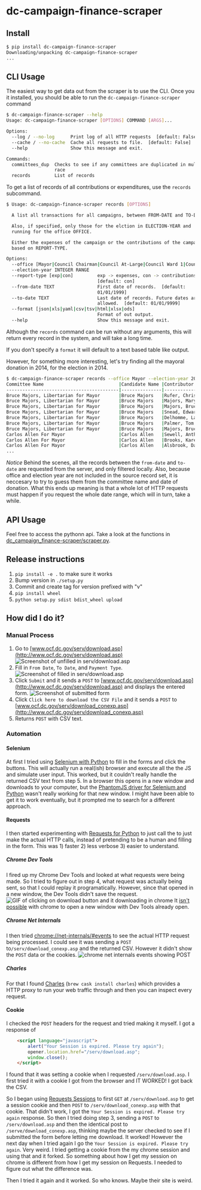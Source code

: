 # dc-campaign-finance-scraper

## Install
```bash
$ pip install dc-campaign-finance-scraper
Downloading/unpacking dc-campaign-finance-scraper
...
```

## CLI Usage

The easiest way to get data out from the scraper is to use the CLI. Once you
it installed, you should be able to run the `dc-campaign-finance-scraper`
command

```bash
$ dc-campaign-finance-scraper --help
Usage: dc-campaign-finance-scraper [OPTIONS] COMMAND [ARGS]...

Options:
  --log / --no-log      Print log of all HTTP requests  [default: False]
  --cache / --no-cache  Cache all requests to file.  [default: False]
  --help                Show this message and exit.

Commands:
  committees_dup  Checks to see if any committees are duplicated in multiple
                  race
  records         List of records
```

To get a list of records of all contributions or expenditures, use the `records`
subcommand.

```bash
$ Usage: dc-campaign-finance-scraper records [OPTIONS]

  A list all transactions for all campaigns, between FROM-DATE and TO-DATE.

  Also, if specified, only those for the elction in ELECTION-YEAR and
  running for the office OFFICE.

  Either the expenses of the campaign or the contributions of the campaign,
  based on REPORT-TYPE.

Options:
  --office [Mayor|Council Chairman|Council At-Large|Council Ward 1|Council Ward 2|Council Ward 3|Council Ward 4|Council Ward 5|Council Ward 6|Council Ward 7|Council Ward 8|US Representative|Democratic National Committeeman|Democratic National Committeewoman|Alternate Democratic National Committeeman|Alternate Democratic National Committeewoman|At-Large DC Democratic State Committee|Ward 1 DC Democratic State Committee |Ward 2 DC Democratic State Committee|Ward 3 DC Democratic State Committee|Ward 4 DC Democratic State Committee|Ward 5 DC Democratic State Committee|Ward 6 DC Democratic State Committee|Ward 7 DC Democratic State Committee|Ward 8 DC Democratic State Committee|Democratic Delegates|Democratic Delegates Alternates|Republican Delegates|Republican Delegates Alternates|Republican National Committeeman|Republican National Committeewoman|At-Large DC Republican Committee Official|Ward 1 of the DC Republican Committee|Ward 2 of the DC Republican Committee|Ward 3 of the DC Republican Committee|Ward 4 of the DC Republican Committee|Ward 5 of the DC Republican Committee|Ward 6 of the DC Republican Committee|Ward 7 of the DC Republican Committee|Ward 8 of the DC Republican Committee|Other Political Party|Non Supporting|Supporting|US Senator|School Board Ward 1|School Board Ward 2|School Board Ward 3|School Board Ward 4|School Board Ward 5|School Board Ward 6|School Board Ward 7|School Board Ward 8|School Board At-Large|Attorney General]
  --election-year INTEGER RANGE
  --report-type [exp|con]         exp -> expenses, con -> contributions
                                  [default: con]
  --from-date TEXT                First date of records.  [default:
                                  01/01/1999]
  --to-date TEXT                  Last date of records. Future dates are
                                  allowed.  [default: 01/01/9999]
  --format [json|xls|yaml|csv|tsv|html|xlsx|ods]
                                  Format of out output.
  --help                          Show this message and exit.
```
Although the `records` command can be run without any arguments, this
will return every record in the system, and will take a long time.

If you don't specify a `format` it will default to a text based table
like output.

However, for something more interesting, let's try finding all the mayoral
donation in 2014, for the election in 2014.

```bash
$ dc-campaign-finance-scraper records --office Mayor --election-year 2014 --from-date 01/01/2014 --to-date 01/01/2015
Committee Name                            |Candidate Name |Contributor                                  |Address                                 |city                        |state|Zip  |Contributor Type       |Contribution Type|Employer Name                                     |Employer Address                                                 |Amount     |Date of Receipt|Office|Election Year
------------------------------------------|---------------|---------------------------------------------|----------------------------------------|----------------------------|-----|-----|-----------------------|-----------------|--------------------------------------------------|-----------------------------------------------------------------|-----------|---------------|------|-------------
Bruce Majors, Libertarian for Mayor       |Bruce Majors   |Rufer, Chris                                 |724 Main                                |Woodland                    |CA   |95695|Individual             |Check            |Retired                                           | CA                                                              |$2,000.00  |3/3/2014       |Mayor |2014
Bruce Majors, Libertarian for Mayor       |Bruce Majors   |Majors, Mary                                 |11 Redbud                               |Shelbyville                 |TN   |37160|Individual             |Check            |Retired                                           | TN                                                              |$300.00    |2/27/2014      |Mayor |2014
Bruce Majors, Libertarian for Mayor       |Bruce Majors   |Majors, Bruce                                |1200 23rd Street, NW. #711              |Washington                  |DC   |20037|Candidate              |Check            |                                                  |                                                                 |$1,500.00  |3/1/2014       |Mayor |2014
Bruce Majors, Libertarian for Mayor       |Bruce Majors   |Snead, Edward                                |111 redbud                              |Georgetown                  |TX   |67676|Individual             |Check            |                                                  |                                                                 |$1,000.00  |4/8/2014       |Mayor |2014
Bruce Majors, Libertarian for Mayor       |Bruce Majors   |Delhomme, Laura                              |1515 North Couthouse                    |Arlington                   |VA   |22203|Individual             |Check            |CKI                                               | 1515 North Couthouse, VA 22201                                  |$150.00    |6/7/2014       |Mayor |2014
Bruce Majors, Libertarian for Mayor       |Bruce Majors   |Palmer, Tom                                  |1735                                    |17th Street NW              |DC   |20009|Individual             |CASH             |Atlas Foundation                                  | 1201 L Street NW, Washington, DC 20005                          |$25.00     |6/8/2014       |Mayor |2014
Bruce Majors, Libertarian for Mayor       |Bruce Majors   |Majors, Bruce                                |1200 23rd Street, NW. #711              |Washington                  |DC   |20037|Candidate              |Check            |                                                  |                                                                 |$500.00    |6/1/2014       |Mayor |2014
Carlos Allen For Mayor                    |Carlos Allen   |Sewell, Anthony                              |507 Louise Avenue                       |Linthicum Heights           |MD   |21090|Individual             |Credit Card      |                                                  |                                                                 |$100.00    |2/5/2014       |Mayor |2014
Carlos Allen For Mayor                    |Carlos Allen   |Brooks, Karen                                |9709 Manteo Ct                          |Ft Washington               |MD   |20744|Individual             |Credit Card      |                                                  |                                                                 |$15.00     |2/25/2014      |Mayor |2014
Carlos Allen For Mayor                    |Carlos Allen   |Alsbrook, Darrell                            |2470                                    |LakeMeadow Ln               |GA   |30017|Individual             |Credit Card      |                                                  |                                                                 |$20.00     |3/4/2014       |Mayor |2014
...
```

*Notice* Behind the scenes, all the records between the `from-date`
and `to-date` are requested from the server, and only filtered locally.
Also, because office and election year are not included in the source
record set, it is neccesary to try to guess them from the committee
name and date of donation. What this ends up meaning is that
a whole lot of HTTP requests must happen if you request the whole
date range, which will in turn, take a while.

## API Usage

Feel free to access the pythonn api. Take a look at the functions in
[dc_campaign_finance-scraper/scraper.py](dc_campaign_finance-scraper/scraper.py).


## Release instructions
1. `pip install -e .` to make sure it works
2. Bump version in `./setup.py`
3. Commit and create tag for version prefixed with "v"
4. `pip install wheel`
5. `python setup.py sdist bdist_wheel upload`

## How did I do it?
### Manual Process
1. Go to
   [www.ocf.dc.gov/serv/download.asp](http://www.ocf.dc.gov/serv/download.asp)
   ![Screenshot of unfilled in serv/download.asp](http://f.cl.ly/items/3J2k2O05223Y1K2T0C43/District%20of%20Columbia%20%20Office%20of%20Campaign%20Finance%20%20Contribution%20%20%20Expenditure%20Search.png)
2. Fill in `From Date`, `To Date`, and `Payment Type`.
   ![Screenshot of filled in serv/download.asp](http://f.cl.ly/items/0T3N0O1I1W0A1t2W1t3N/District%20of%20Columbia%20%20Office%20of%20Campaign%20Finance%20%20Contribution%20%20%20Expenditure%20Search%20filled%20in.png)
3. Click `Submit` and it sends a `POST` to
   [www.ocf.dc.gov/serv/download.asp](http://www.ocf.dc.gov/serv/download.asp)
   and displays the entered form.
   ![Screenshot of submitted form](http://f.cl.ly/items/0Z3k1P2W0l1G2P080o2K/District%20of%20Columbia%20%20Office%20of%20Campaign%20Finance%20%20Contribution%20%20%20Expenditure%20Search%20submitted.png)
4. Click `Click here to download the CSV File` and it sends a `POST` to
   [www.ocf.dc.gov/serv/download_conexp.asp](http://www.ocf.dc.gov/serv/download_conexp.asp)
5. Returns `POST` with CSV text.

### Automation
#### Selenium
At first I tried using
[Selenium with Python](http://selenium-python.readthedocs.org) to fill in
the forms and click the buttons. This will actually run a real(ish) browser
and execute all the the JS and simulate user input. This worked, but
it couldn't really handle the returned CSV text from step 5. In a browser
this opens in a new window and downloads to your computer, but the
[PhantomJS driver for Selenium and Python](http://www.realpython.com/blog/python/headless-selenium-testing-with-python-and-phantomjs/)
wasn't really working for that new window. I might have been able to get
it to work eventually, but it prompted me to search for a different approach.

#### Requests
I then started experimenting with
[Requests for Python](http://docs.python-requests.org/en/latest) to just
call the to just make the actual HTTP calls, instead of pretending to be a
human and filling in the form. This was 1) faster 2) less verbose 3) easier
to understand.

##### Chrome Dev Tools
I fired up my Chrome Dev Tools and looked at what requests
were being made. So I tried to figure out in step 4, what request was actually being sent,
so that I could replay it programatically. However, since that opened
in a new window, the Dev Tools didn't save the request.
![GIF of clicking on download button and it downloading in chrome](http://zippy.gfycat.com/PinkAccomplishedBuffalo.gif)
It [isn't possible](http://stackoverflow.com/a/13747562) with chrome
to open a new window with Dev Tools already open.

##### Chrome Net Internals
I then tried [chrome://net-internals/#events](chrome://net-internals/#events)
to see the actual HTTP request being processed. I could see it was sending
a `POST` to`/serv/download_conexp.asp`
and the returned CSV. However it didn't show the `POST` data or the
cookies.
![chrome net internals events showing POST](http://f.cl.ly/items/050P46040W3o2t30431M/Screen%20Shot%202014-06-15%20at%2012.54.33%20PM.png)

##### Charles
For that I found [Charles](http://www.charlesproxy.com/)
(`brew cask install charles`) which provides a HTTP proxy to run your web
traffic through and then you can inspect every request.

#### Cookie
I checked the `POST` headers for the request and tried making it myself.
I got a response of

```html
    <script language="javascript">
        alert("Your Session is expired. Please try again");
        opener.location.href="/serv/download.asp";
        window.close();
    </script>
```

I found that it was setting a cookie when I requested
`/serv/download.asp`. I first tried it with a cookie I got  from the browser
and IT WORKED! I got back the CSV.

So I began using
[Requests Sessions](http://docs.python-requests.org/en/latest/user/advanced/#session-objects)
to first `GET` at `/serv/download.asp` to get a session cookie and then
`POST` to `/serv/download_conexp.asp` with that cookie. That didn't work,
I got the `Your Session is expired. Please try again` response.
So then I tried doing step 3, sending a `POST` to `/serv/download.asp` and then
the identical post to `/serve/download_conexp.asp`, thinking maybe the server
checked to see if I submitted the form before letting me download. It worked!
However the next day when I tried again I go the
`Your Session is expired. Please try again`. Very weird. I tried getting a
cookie from the my chrome session and using that and it forked. So something
about how I get my session on chrome is different from how I get my session
on Requests. I needed to figure out what the difference was.

Then I tried it again and it worked. So who knows. Maybe their site is weird.

